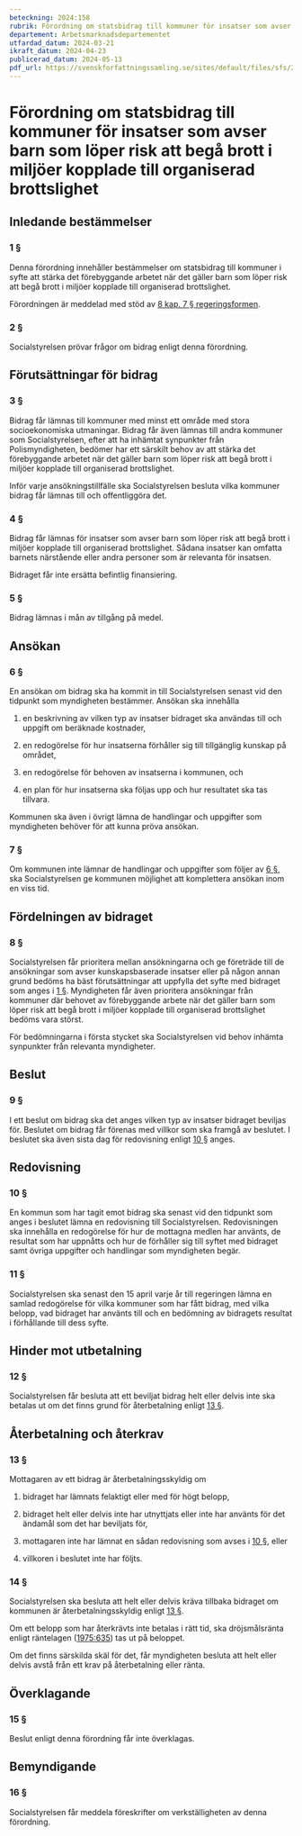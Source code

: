 ```yaml
---
beteckning: 2024:158
rubrik: Förordning om statsbidrag till kommuner för insatser som avser barn som löper risk att begå brott i miljöer kopplade till organiserad brottslighet
departement: Arbetsmarknadsdepartementet
utfardad_datum: 2024-03-21
ikraft_datum: 2024-04-23
publicerad_datum: 2024-05-13
pdf_url: https://svenskforfattningssamling.se/sites/default/files/sfs/2024-03/SFS2024-158.pdf
---
```


# Förordning om statsbidrag till kommuner för insatser som avser barn som löper risk att begå brott i miljöer kopplade till organiserad brottslighet

## Inledande bestämmelser

### 1 §

Denna förordning innehåller bestämmelser om statsbidrag till kommuner i syfte att stärka det förebyggande arbetet när det gäller barn som löper risk att begå brott i miljöer kopplade till organiserad brottslighet.

Förordningen är meddelad med stöd av [8 kap. 7 § regeringsformen](https://selex.se/eli/sfs/1974/152#kap8.7).

### 2 §

Socialstyrelsen prövar frågor om bidrag enligt denna förordning.

## Förutsättningar för bidrag

### 3 §

Bidrag får lämnas till kommuner med minst ett område med stora socioekonomiska utmaningar. Bidrag får även lämnas till andra kommuner som Socialstyrelsen, efter att ha inhämtat synpunkter från Polismyndigheten, bedömer har ett särskilt behov av att stärka det förebyggande arbetet när det gäller barn som löper risk att begå brott i miljöer kopplade till organiserad brottslighet.

Inför varje ansökningstillfälle ska Socialstyrelsen besluta vilka kommuner bidrag får lämnas till och offentliggöra det.

### 4 §

Bidrag får lämnas för insatser som avser barn som löper risk att begå brott i miljöer kopplade till organiserad brottslighet. Sådana insatser kan omfatta barnets närstående eller andra personer som är relevanta för insatsen.

Bidraget får inte ersätta befintlig finansiering.

### 5 §

Bidrag lämnas i mån av tillgång på medel.

## Ansökan

### 6 §

En ansökan om bidrag ska ha kommit in till Socialstyrelsen senast vid den tidpunkt som myndigheten bestämmer. Ansökan ska innehålla

1. en beskrivning av vilken typ av insatser bidraget ska användas till och uppgift om beräknade kostnader,

2. en redogörelse för hur insatserna förhåller sig till tillgänglig kunskap på området,

3. en redogörelse för behoven av insatserna i kommunen, och

4. en plan för hur insatserna ska följas upp och hur resultatet ska tas tillvara.

Kommunen ska även i övrigt lämna de handlingar och uppgifter som myndigheten behöver för att kunna pröva ansökan.

### 7 §

Om kommunen inte lämnar de handlingar och uppgifter som följer av [6 §](#6), ska Socialstyrelsen ge kommunen möjlighet att komplettera ansökan inom en viss tid.

## Fördelningen av bidraget

### 8 §

Socialstyrelsen får prioritera mellan ansökningarna och ge företräde till de ansökningar som avser kunskapsbaserade insatser eller på någon annan grund bedöms ha bäst förutsättningar att uppfylla det syfte med bidraget som anges i [1 §](#1). Myndigheten får även prioritera ansökningar från kommuner där behovet av förebyggande arbete när det gäller barn som löper risk att begå brott i miljöer kopplade till organiserad brottslighet bedöms vara störst.

För bedömningarna i första stycket ska Socialstyrelsen vid behov inhämta synpunkter från relevanta myndigheter.

## Beslut

### 9 §

I ett beslut om bidrag ska det anges vilken typ av insatser bidraget beviljas för. Beslutet om bidrag får förenas med villkor som ska framgå av beslutet. I beslutet ska även sista dag för redovisning enligt [10 §](#10) anges.

## Redovisning

### 10 §

En kommun som har tagit emot bidrag ska senast vid den tidpunkt som anges i beslutet lämna en redovisning till Socialstyrelsen. Redovisningen ska innehålla en redogörelse för hur de mottagna medlen har använts, de resultat som har uppnåtts och hur de förhåller sig till syftet med bidraget samt övriga uppgifter och handlingar som myndigheten begär.

### 11 §

Socialstyrelsen ska senast den 15 april varje år till regeringen lämna en samlad redogörelse för vilka kommuner som har fått bidrag, med vilka belopp, vad bidraget har använts till och en bedömning av bidragets resultat i förhållande till dess syfte.

## Hinder mot utbetalning

### 12 §

Socialstyrelsen får besluta att ett beviljat bidrag helt eller delvis inte ska betalas ut om det finns grund för återbetalning enligt [13 §](#13).

## Återbetalning och återkrav

### 13 §

Mottagaren av ett bidrag är återbetalningsskyldig om

1. bidraget har lämnats felaktigt eller med för högt belopp,

2. bidraget helt eller delvis inte har utnyttjats eller inte har använts för det ändamål som det har beviljats för,

3. mottagaren inte har lämnat en sådan redovisning som avses i [10 §](#10), eller

4. villkoren i beslutet inte har följts.

### 14 §

Socialstyrelsen ska besluta att helt eller delvis kräva tillbaka bidraget om kommunen är återbetalningsskyldig enligt [13 §](#13).

Om ett belopp som har återkrävts inte betalas i rätt tid, ska dröjsmålsränta enligt räntelagen ([1975:635](https://selex.se/eli/sfs/1975/635)) tas ut på beloppet.

Om det finns särskilda skäl för det, får myndigheten besluta att helt eller delvis avstå från ett krav på återbetalning eller ränta.

## Överklagande

### 15 §

Beslut enligt denna förordning får inte överklagas.

## Bemyndigande

### 16 §

Socialstyrelsen får meddela föreskrifter om verkställigheten av denna förordning.